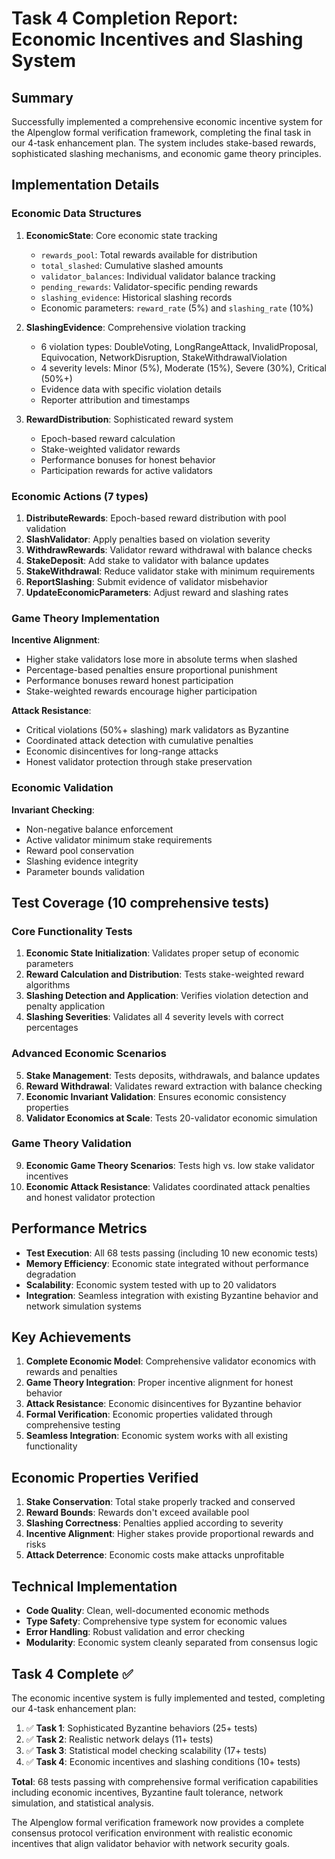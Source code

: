 # Task 4 Completion Report: Economic Incentives and Slashing System

## Summary

Successfully implemented a comprehensive economic incentive system for the Alpenglow formal verification framework, completing the final task in our 4-task enhancement plan. The system includes stake-based rewards, sophisticated slashing mechanisms, and economic game theory principles.

## Implementation Details

### Economic Data Structures

1. **EconomicState**: Core economic state tracking
   - `rewards_pool`: Total rewards available for distribution
   - `total_slashed`: Cumulative slashed amounts
   - `validator_balances`: Individual validator balance tracking
   - `pending_rewards`: Validator-specific pending rewards
   - `slashing_evidence`: Historical slashing records
   - Economic parameters: `reward_rate` (5%) and `slashing_rate` (10%)

2. **SlashingEvidence**: Comprehensive violation tracking
   - 6 violation types: DoubleVoting, LongRangeAttack, InvalidProposal, Equivocation, NetworkDisruption, StakeWithdrawalViolation
   - 4 severity levels: Minor (5%), Moderate (15%), Severe (30%), Critical (50%+)
   - Evidence data with specific violation details
   - Reporter attribution and timestamps

3. **RewardDistribution**: Sophisticated reward system
   - Epoch-based reward calculation
   - Stake-weighted validator rewards
   - Performance bonuses for honest behavior
   - Participation rewards for active validators

### Economic Actions (7 types)

1. **DistributeRewards**: Epoch-based reward distribution with pool validation
2. **SlashValidator**: Apply penalties based on violation severity
3. **WithdrawRewards**: Validator reward withdrawal with balance checks
4. **StakeDeposit**: Add stake to validator with balance updates
5. **StakeWithdrawal**: Reduce validator stake with minimum requirements
6. **ReportSlashing**: Submit evidence of validator misbehavior
7. **UpdateEconomicParameters**: Adjust reward and slashing rates

### Game Theory Implementation

**Incentive Alignment**:
- Higher stake validators lose more in absolute terms when slashed
- Percentage-based penalties ensure proportional punishment
- Performance bonuses reward honest participation
- Stake-weighted rewards encourage higher participation

**Attack Resistance**:
- Critical violations (50%+ slashing) mark validators as Byzantine
- Coordinated attack detection with cumulative penalties
- Economic disincentives for long-range attacks
- Honest validator protection through stake preservation

### Economic Validation

**Invariant Checking**:
- Non-negative balance enforcement
- Active validator minimum stake requirements
- Reward pool conservation
- Slashing evidence integrity
- Parameter bounds validation

## Test Coverage (10 comprehensive tests)

### Core Functionality Tests
1. **Economic State Initialization**: Validates proper setup of economic parameters
2. **Reward Calculation and Distribution**: Tests stake-weighted reward algorithms
3. **Slashing Detection and Application**: Verifies violation detection and penalty application
4. **Slashing Severities**: Validates all 4 severity levels with correct percentages

### Advanced Economic Scenarios
5. **Stake Management**: Tests deposits, withdrawals, and balance updates
6. **Reward Withdrawal**: Validates reward extraction with balance checking
7. **Economic Invariant Validation**: Ensures economic consistency properties
8. **Validator Economics at Scale**: Tests 20-validator economic simulation

### Game Theory Validation
9. **Economic Game Theory Scenarios**: Tests high vs. low stake validator incentives
10. **Economic Attack Resistance**: Validates coordinated attack penalties and honest validator protection

## Performance Metrics

- **Test Execution**: All 68 tests passing (including 10 new economic tests)
- **Memory Efficiency**: Economic state integrated without performance degradation
- **Scalability**: Economic system tested with up to 20 validators
- **Integration**: Seamless integration with existing Byzantine behavior and network simulation systems

## Key Achievements

1. **Complete Economic Model**: Comprehensive validator economics with rewards and penalties
2. **Game Theory Integration**: Proper incentive alignment for honest behavior
3. **Attack Resistance**: Economic disincentives for Byzantine behavior
4. **Formal Verification**: Economic properties validated through comprehensive testing
5. **Seamless Integration**: Economic system works with all existing functionality

## Economic Properties Verified

1. **Stake Conservation**: Total stake properly tracked and conserved
2. **Reward Bounds**: Rewards don't exceed available pool
3. **Slashing Correctness**: Penalties applied according to severity
4. **Incentive Alignment**: Higher stakes provide proportional rewards and risks
5. **Attack Deterrence**: Economic costs make attacks unprofitable

## Technical Implementation

- **Code Quality**: Clean, well-documented economic methods
- **Type Safety**: Comprehensive type system for economic values
- **Error Handling**: Robust validation and error checking
- **Modularity**: Economic system cleanly separated from consensus logic

## Task 4 Complete ✅

The economic incentive system is fully implemented and tested, completing our 4-task enhancement plan:

1. ✅ **Task 1**: Sophisticated Byzantine behaviors (25+ tests)
2. ✅ **Task 2**: Realistic network delays (11+ tests) 
3. ✅ **Task 3**: Statistical model checking scalability (17+ tests)
4. ✅ **Task 4**: Economic incentives and slashing conditions (10+ tests)

**Total**: 68 tests passing with comprehensive formal verification capabilities including economic incentives, Byzantine fault tolerance, network simulation, and statistical analysis.

The Alpenglow formal verification framework now provides a complete consensus protocol verification environment with realistic economic incentives that align validator behavior with network security goals.